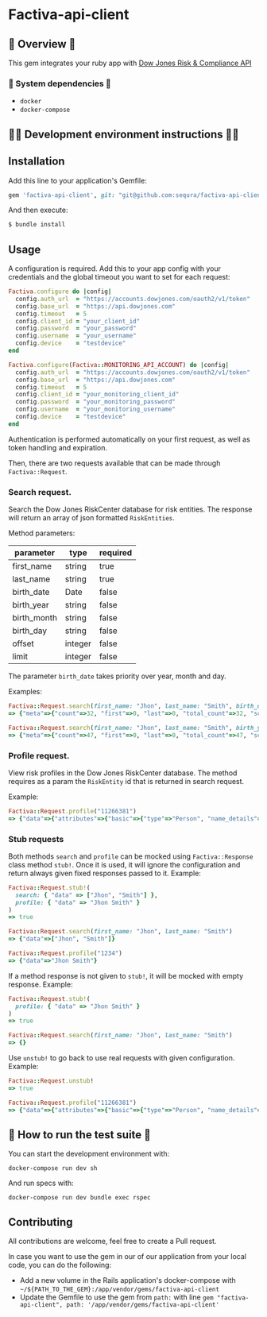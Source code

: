 # Factiva-api-client

## 📖 Overview 📖

This gem integrates your ruby app with [Dow Jones Risk & Compliance API](https://developer.dowjones.com/site/docs/risk_and_compliance_apis/risk_and_compliance_2_0/index.gsp)

### 🔌 System dependencies 🔌

* `docker`
* `docker-compose`

## 👩‍💻 Development environment instructions 👩‍💻

## Installation

Add this line to your application's Gemfile:

```ruby
gem 'factiva-api-client', git: "git@github.com:sequra/factiva-api-client.git"
```

And then execute:
```bash
$ bundle install
```

## Usage

A configuration is required. Add this to your app config with your credentials and the global timeout you want to set for each request:
```ruby
Factiva.configure do |config|
  config.auth_url  = "https://accounts.dowjones.com/oauth2/v1/token"
  config.base_url  = "https://api.dowjones.com"
  config.timeout   = 5
  config.client_id = "your_client_id"
  config.password  = "your_password"
  config.username  = "your_username"
  config.device    = "testdevice"
end

Factiva.configure(Factiva::MONITORING_API_ACCOUNT) do |config|
  config.auth_url  = "https://accounts.dowjones.com/oauth2/v1/token"
  config.base_url  = "https://api.dowjones.com"
  config.timeout   = 5
  config.client_id = "your_monitoring_client_id"
  config.password  = "your_monitoring_password"
  config.username  = "your_monitoring_username"
  config.device    = "testdevice"
end
```

Authentication is performed automatically on your first request, as well as token handling and expiration.

Then, there are two requests available that can be made through `Factiva::Request`.

### Search request.
Search the Dow Jones RiskCenter database for risk entities.
The response will return an array of json formatted `RiskEntities`.

Method parameters:

| parameter   | type    | required |
|-------------|---------|----------|
| first_name  | string  | true     |
| last_name   | string  | true     |
| birth_date  | Date    | false    |
| birth_year  | string  | false    |
| birth_month | string  | false    |
| birth_day   | string  | false    |
| offset      | integer | false    |
| limit       | integer | false    |

The parameter `birth_date` takes priority over year, month and day.

Examples:

```ruby
Factiva::Request.search(first_name: "Jhon", last_name: "Smith", birth_date: Date.new(1995, 8, 22))
=> {"meta"=>{"count"=>32, "first"=>0, "last"=>0, "total_count"=>32, "screen...
```

```ruby
Factiva::Request.search(first_name: "Jhon", last_name: "Smith", birth_year: "1992")
=> {"meta"=>{"count"=>47, "first"=>0, "last"=>0, "total_count"=>47, "screen...
```

### Profile request.
View risk profiles in the Dow Jones RiskCenter database. The method requires as a param the `RiskEntity` id that is returned in search request.

Example:
```ruby
Factiva::Request.profile("11266381")
=> {"data"=>{"attributes"=>{"basic"=>{"type"=>"Person", "name_details"=>{"primary_...
```

### Stub requests
Both methods `search` and `profile` can be mocked using `Factiva::Response` class method `stub!`. Once it is used, it will ignore the configuration and return always given fixed responses passed to it. Example:
```ruby
Factiva::Request.stub!(
  search: { "data" => ["Jhon", "Smith"] },
  profile: { "data" => "Jhon Smith" }
)
=> true

Factiva::Request.search(first_name: "Jhon", last_name: "Smith")
=> {"data"=>["Jhon", "Smith"]}

Factiva::Request.profile("1234")
=> {"data"=>"Jhon Smith"}
```

If a method response is not given to `stub!`, it will be mocked with empty response. Example:
```ruby
Factiva::Request.stub!(
  profile: { "data" => "Jhon Smith" }
)
=> true

Factiva::Request.search(first_name: "Jhon", last_name: "Smith")
=> {}
```

Use `unstub!` to go back to use real requests with given configuration. Example:
```ruby
Factiva::Request.unstub!
=> true

Factiva::Request.profile("11266381")
=> {"data"=>{"attributes"=>{"basic"=>{"type"=>"Person", "name_details"=>{"primary_...
```

## 🚧 How to run the test suite 🚧

You can start the development environment with:
```
docker-compose run dev sh
```
And run specs with:
```
docker-compose run dev bundle exec rspec
```

## Contributing

All contributions are welcome, feel free to create a Pull request.

In case you want to use the gem in our of our application from your local code, you can do the following:

* Add a new volume in the Rails application's docker-compose with `~/${PATH_TO_THE_GEM}:/app/vendor/gems/factiva-api-client`
* Update the Gemfile to use the gem from `path:` with line `gem "factiva-api-client", path: '/app/vendor/gems/factiva-api-client'`
